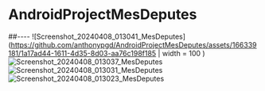 # AndroidProjectMesDeputes
##----
![Screenshot_20240408_013041_MesDeputes](https://github.com/anthonypgd/AndroidProjectMesDeputes/assets/166339181/1a17ad44-1611-4d35-8d03-aa76c198f185 | width = 100 )
![Screenshot_20240408_013037_MesDeputes](https://github.com/anthonypgd/AndroidProjectMesDeputes/assets/166339181/b1297961-c74d-47b5-ad78-c04c43cff2fa)
![Screenshot_20240408_013031_MesDeputes](https://github.com/anthonypgd/AndroidProjectMesDeputes/assets/166339181/f36e4ebe-b431-4c3b-bbdb-62a9c4487776)
![Screenshot_20240408_013023_MesDeputes](https://github.com/anthonypgd/AndroidProjectMesDeputes/assets/166339181/03c3876e-a718-4868-9861-8cf3db061161)
